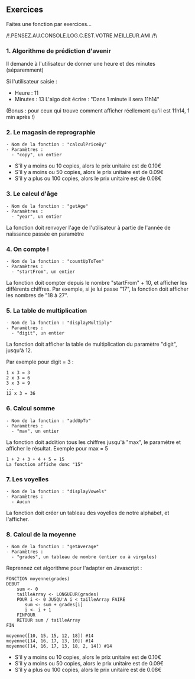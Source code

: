 ## Exercices

Faites une fonction par exercices...

/!\.PENSEZ.AU.CONSOLE.LOG.C.EST.VOTRE.MEILLEUR.AMI./!\

### 1. Algorithme de prédiction d'avenir

Il demande à l'utilisateur de donner une heure et des minutes (séparemment)

Si l'utilisateur saisie :

-   Heure : 11
-   Minutes : 13
    L'algo doit écrire : "Dans 1 minute il sera 11h14"

(Bonus : pour ceux qui trouve comment afficher réellement qu'il est 11h14, 1 min après !)

### 2. Le magasin de reprographie

```
- Nom de la fonction : "calculPriceBy"
- Paramètres :
  - "copy", un entier
```

-   S'il y a moins ou 10 copies, alors le prix unitaire est de 0.10€
-   S'il y a moins ou 50 copies, alors le prix unitaire est de 0.09€
-   S'il y a plus ou 100 copies, alors le prix unitaire est de 0.08€

### 3. Le calcul d'âge

```
- Nom de la fonction : "getAge"
- Paramètres :
  - "year", un entier
```

La fonction doit renvoyer l'age de l'utilisateur à partie de l'année de naissance passée en paramètre

### 4. On compte !

```
- Nom de la fonction : "countUpToTen"
- Paramètres :
  - "startFrom", un entier
```

La fonction doit compter depuis le nombre "startFrom" + 10, et afficher les différents chiffres.
Par exemple, si je lui passe "17", la fonction doit afficher les nombres de "18 à 27".

### 5. La table de multiplication

```
- Nom de la fonction : "displayMultiply"
- Paramètres :
  - "digit", un entier
```

La fonction doit afficher la table de multiplication du paramètre "digit", jusqu'à 12.

Par exemple pour digit = 3 :

```
1 x 3 = 3
2 x 3 = 6
3 x 3 = 9
...
12 x 3 = 36
```

### 6. Calcul somme

```
- Nom de la fonction : "addUpTo"
- Paramètres :
  - "max", un entier
```

La fonction doit addition tous les chiffres jusqu'à "max", le paramètre et afficher le résultat.
Exemple pour max = 5

```
1 + 2 + 3 + 4 + 5 = 15
La fonction affiche donc "15"
```

### 7. Les voyelles

```
- Nom de la fonction : "displayVowels"
- Paramètres :
  - Aucun
```

La fonction doit créer un tableau des voyelles de notre alphabet, et l'afficher.

### 8. Calcul de la moyenne

```
- Nom de la fonction : "getAverage"
- Paramètres :
  - "grades", un tableau de nombre (entier ou à virgules)
```

Reprennez cet algorithme pour l'adapter en Javascript :

```
FONCTION moyenne(grades)
DEBUT
    sum <- 0
    tailleArray <- LONGUEUR(grades)
    POUR i <- 0 JUSQU'A i < tailleArray FAIRE
       sum <- sum + grades[i]
       i <- i + 1
    FINPOUR
    RETOUR sum / tailleArray
FIN

moyenne([10, 15, 15, 12, 18]) #14
moyenne([14, 16, 17, 13, 10]) #14
moyenne([14, 16, 17, 13, 18, 2, 14]) #14
```

-   S'il y a moins ou 10 copies, alors le prix unitaire est de 0.10€
-   S'il y a moins ou 50 copies, alors le prix unitaire est de 0.09€
-   S'il y a plus ou 100 copies, alors le prix unitaire est de 0.08€
